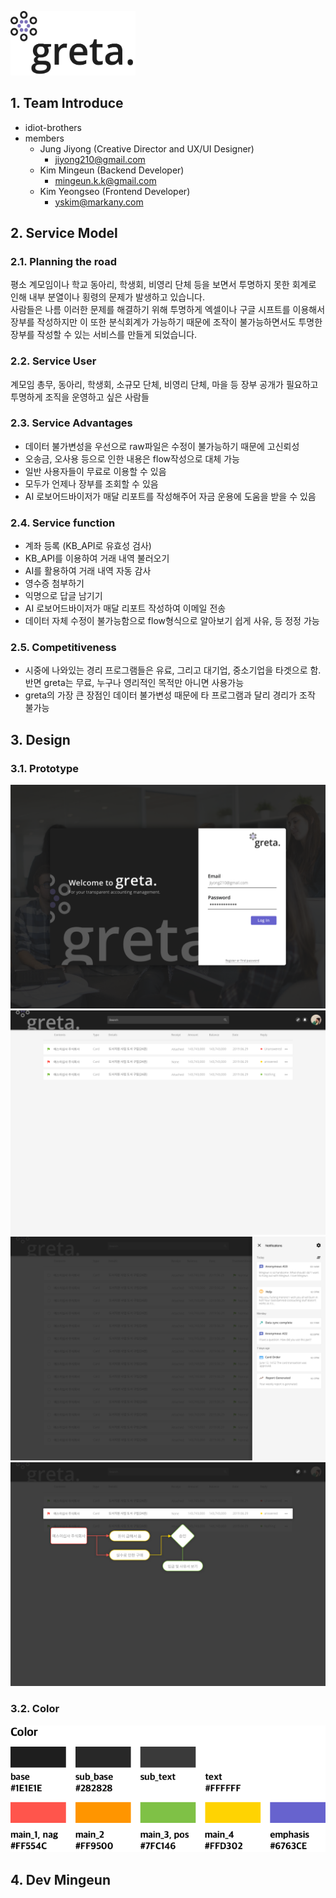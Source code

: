 <img src="https://raw.githubusercontent.com/StopDragon/greta-service-model/master/logo/greta%20logo.png" width="200"><br>

## 1. Team Introduce
- idiot-brothers
- members
    - Jung Jiyong (Creative Director and UX/UI Designer)
        - jiyong210@gmail.com
    - Kim Mingeun (Backend Developer)
        - mingeun.k.k@gmail.com
    - Kim Yeongseo (Frontend Developer)
        - yskim@markany.com

## 2. Service Model
### 2.1. Planning the road
평소 계모임이나 학교 동아리, 학생회, 비영리 단체 등을 보면서 투명하지 못한 회계로 인해 내부 분열이나 횡령의 문제가 발생하고 있습니다. <br>
사람들은 나름 이러한 문제를 해결하기 위해 투명하게 엑셀이나 구글 시프트를 이용해서 장부를 작성하지만 이 또한 분식회계가 가능하기 때문에 조작이 불가능하면서도 투명한 장부를 작성할 수 있는 서비스를 만들게 되었습니다.
### 2.2. Service User
계모임 총무, 동아리, 학생회, 소규모 단체, 비영리 단체, 마을 등 장부 공개가 필요하고 투명하게 조직을 운영하고 싶은 사람들
### 2.3. Service Advantages
- 데이터 불가변성을 우선으로 raw파일은 수정이 불가능하기 때문에 고신뢰성
- 오송금, 오사용 등으로 인한 내용은 flow작성으로 대체 가능
- 일반 사용자들이 무료로 이용할 수 있음
- 모두가 언제나 장부를 조회할 수 있음
- AI 로보어드바이저가 매달 리포트를 작성해주어 자금 운용에 도움을 받을 수 있음
### 2.4. Service function
- 계좌 등록 (KB_API로 유효성 검사)
- KB_API를 이용하여 거래 내역 불러오기
- AI를 활용하여 거래 내역 자동 감사
- 영수증 첨부하기
- 익명으로 답글 남기기
- AI 로보어드바이저가 매달 리포트 작성하여 이메일 전송
- 데이터 자체 수정이 불가능함으로 flow형식으로 알아보기 쉽게 사유, 등 정정 가능
### 2.5. Competitiveness
- 시중에 나와있는 경리 프로그램들은 유료, 그리고 대기업, 중소기업을 타겟으로 함. 반면 greta는 무료, 누구나 영리적인 목적만 아니면 사용가능
- greta의 가장 큰 장점인 데이터 불가변성 때문에 타 프로그램과 달리 경리가 조작 불가능
## 3. Design
### 3.1. Prototype
![Prototype design1](https://raw.githubusercontent.com/StopDragon/greta-service-model/master/source/log_in_page.png)
<br>
![Prototype design2](https://raw.githubusercontent.com/StopDragon/greta-service-model/master/source/list.png)
<br>
![Prototype design3](https://raw.githubusercontent.com/StopDragon/greta-service-model/master/source/list%20menu.png)
<br>
![Prototype design4](https://raw.githubusercontent.com/StopDragon/greta-service-model/master/source/flow.png)

### 3.2. Color
![color_code](https://raw.githubusercontent.com/StopDragon/greta-service-model/master/source/color.png)

## 4. Dev Mingeun

